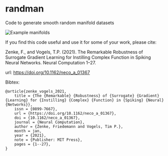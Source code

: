 # randman

Code to generate smooth random manifold datasets

![Example manifolds](https://github.com/fzenke/randman/blob/master/figs/example_manifolds.png "Example manifolds")

If you find this code useful and use it for some of your work, please cite:

Zenke, F., and Vogels, T.P. (2021). The Remarkable Robustness of Surrogate Gradient Learning for Instilling Complex Function in Spiking Neural Networks. Neural Computation 1–27.

url: https://doi.org/10.1162/neco_a_01367

Bibtex:
```
@article{zenke_vogels_2021,
	title = {The {Remarkable} {Robustness} of {Surrogate} {Gradient} {Learning} for {Instilling} {Complex} {Function} in {Spiking} {Neural} {Networks}},
	issn = {0899-7667},
	url = {https://doi.org/10.1162/neco_a_01367},
	doi = {10.1162/neco_a_01367},
	journal = {Neural Computation},
	author = {Zenke, Friedemann and Vogels, Tim P.},
	month = jan,
	year = {2021},
	note = {Publisher: MIT Press},
	pages = {1--27},
}
```
